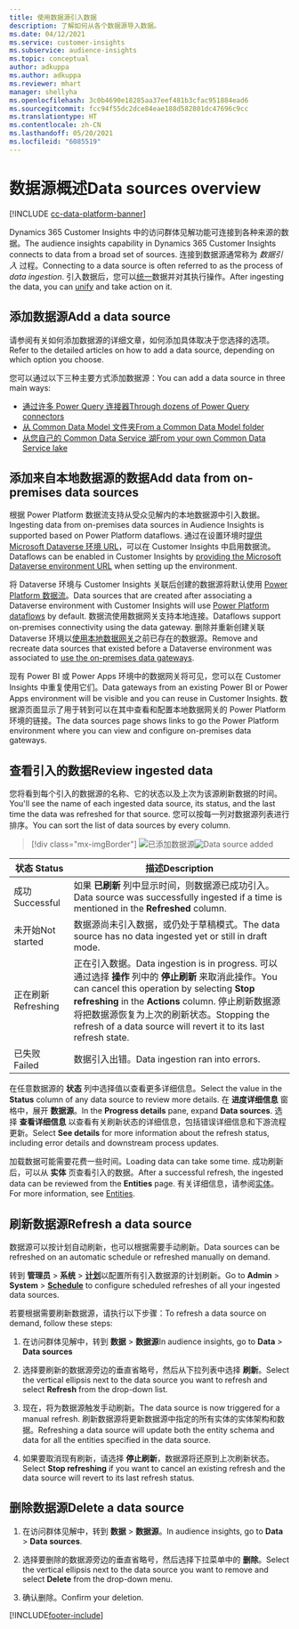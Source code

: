 ```yaml
---
title: 使用数据源引入数据
description: 了解如何从各个数据源导入数据。
ms.date: 04/12/2021
ms.service: customer-insights
ms.subservice: audience-insights
ms.topic: conceptual
author: adkuppa
ms.author: adkuppa
ms.reviewer: mhart
manager: shellyha
ms.openlocfilehash: 3c0b4690e18285aa37eef481b3cfac951884ead6
ms.sourcegitcommit: fcc94f55dc2dce84eae188d582801dc47696c9cc
ms.translationtype: HT
ms.contentlocale: zh-CN
ms.lasthandoff: 05/20/2021
ms.locfileid: "6085519"
---
```

# <a name="data-sources-overview"></a><span data-ttu-id="9c267-103">数据源概述</span><span class="sxs-lookup"><span data-stu-id="9c267-103">Data sources overview</span></span>

[!INCLUDE [cc-data-platform-banner](../includes/cc-data-platform-banner.md)]

<span data-ttu-id="9c267-104">Dynamics 365 Customer Insights 中的访问群体见解功能可连接到各种来源的数据。</span><span class="sxs-lookup"><span data-stu-id="9c267-104">The audience insights capability in Dynamics 365 Customer Insights connects to data from a broad set of sources.</span></span> <span data-ttu-id="9c267-105">连接到数据源通常称为 *数据引入* 过程。</span><span class="sxs-lookup"><span data-stu-id="9c267-105">Connecting to a data source is often referred to as the process of *data ingestion*.</span></span> <span data-ttu-id="9c267-106">引入数据后，您可以[统一](data-unification.md)数据并对其执行操作。</span><span class="sxs-lookup"><span data-stu-id="9c267-106">After ingesting the data, you can [unify](data-unification.md) and take action on it.</span></span>

## <a name="add-a-data-source"></a><span data-ttu-id="9c267-107">添加数据源</span><span class="sxs-lookup"><span data-stu-id="9c267-107">Add a data source</span></span>

<span data-ttu-id="9c267-108">请参阅有关如何添加数据源的详细文章，如何添加具体取决于您选择的选项。</span><span class="sxs-lookup"><span data-stu-id="9c267-108">Refer to the detailed articles on how to add a data source, depending on which option you choose.</span></span>

<span data-ttu-id="9c267-109">您可以通过以下三种主要方式添加数据源：</span><span class="sxs-lookup"><span data-stu-id="9c267-109">You can add a data source in three main ways:</span></span>

- [<span data-ttu-id="9c267-110">通过许多 Power Query 连接器</span><span class="sxs-lookup"><span data-stu-id="9c267-110">Through dozens of Power Query connectors</span></span>](connect-power-query.md)
- [<span data-ttu-id="9c267-111">从 Common Data Model 文件夹</span><span class="sxs-lookup"><span data-stu-id="9c267-111">From a Common Data Model folder</span></span>](connect-common-data-model.md)
- [<span data-ttu-id="9c267-112">从您自己的 Common Data Service 湖</span><span class="sxs-lookup"><span data-stu-id="9c267-112">From your own Common Data Service lake</span></span>](connect-common-data-service-lake.md)

## <a name="add-data-from-on-premises-data-sources"></a><span data-ttu-id="9c267-113">添加来自本地数据源的数据</span><span class="sxs-lookup"><span data-stu-id="9c267-113">Add data from on-premises data sources</span></span>

<span data-ttu-id="9c267-114">根据 Power Platform 数据流支持从受众见解内的本地数据源中引入数据。</span><span class="sxs-lookup"><span data-stu-id="9c267-114">Ingesting data from on-premises data sources in Audience Insights is supported based on Power Platform dataflows.</span></span> <span data-ttu-id="9c267-115">通过在设置环境时[提供 Microsoft Dataverse 环境 URL](manage-environments.md#create-an-environment-in-an-existing-organization)，可以在 Customer Insights 中启用数据流。</span><span class="sxs-lookup"><span data-stu-id="9c267-115">Dataflows can be enabled in Customer Insights by [providing the Microsoft Dataverse environment URL](manage-environments.md#create-an-environment-in-an-existing-organization) when setting up the environment.</span></span>

<span data-ttu-id="9c267-116">将 Dataverse 环境与 Customer Insights 关联后创建的数据源将默认使用 [Power Platform 数据流](/power-query/dataflows/overview-dataflows-across-power-platform-dynamics-365)。</span><span class="sxs-lookup"><span data-stu-id="9c267-116">Data sources that are created after associating a Dataverse environment with Customer Insights will use [Power Platform dataflows](/power-query/dataflows/overview-dataflows-across-power-platform-dynamics-365) by default.</span></span> <span data-ttu-id="9c267-117">数据流使用数据网关支持本地连接。</span><span class="sxs-lookup"><span data-stu-id="9c267-117">Dataflows support on-premises connectivity using the data gateway.</span></span> <span data-ttu-id="9c267-118">删除并重新创建关联 Dataverse 环境以[使用本地数据网关](/powerapps/maker/data-platform/using-dataflows-with-on-premises-data.md)之前已存在的数据源。</span><span class="sxs-lookup"><span data-stu-id="9c267-118">Remove and recreate data sources that existed before a Dataverse environment was associated to [use the on-premises data gateways](/powerapps/maker/data-platform/using-dataflows-with-on-premises-data.md).</span></span>

<span data-ttu-id="9c267-119">现有 Power BI 或 Power Apps 环境中的数据网关将可见，您可以在 Customer Insights 中重复使用它们。</span><span class="sxs-lookup"><span data-stu-id="9c267-119">Data gateways from an existing Power BI or Power Apps environment will be visible and you can reuse in Customer Insights.</span></span> <span data-ttu-id="9c267-120">数据源页面显示了用于转到可以在其中查看和配置本地数据网关的 Power Platform 环境的链接。</span><span class="sxs-lookup"><span data-stu-id="9c267-120">The data sources page shows links to go the Power Platform environment where you can view and configure on-premises data gateways.</span></span>

## <a name="review-ingested-data"></a><span data-ttu-id="9c267-121">查看引入的数据</span><span class="sxs-lookup"><span data-stu-id="9c267-121">Review ingested data</span></span>

<span data-ttu-id="9c267-122">您将看到每个引入的数据源的名称、它的状态以及上次为该源刷新数据的时间。</span><span class="sxs-lookup"><span data-stu-id="9c267-122">You'll see the name of each ingested data source, its status, and the last time the data was refreshed for that source.</span></span> <span data-ttu-id="9c267-123">您可以按每一列对数据源列表进行排序。</span><span class="sxs-lookup"><span data-stu-id="9c267-123">You can sort the list of data sources by every column.</span></span>

> [!div class="mx-imgBorder"]
> <span data-ttu-id="9c267-124">![已添加数据源](media/configure-data-datasource-added.png "已添加数据源")</span><span class="sxs-lookup"><span data-stu-id="9c267-124">![Data source added](media/configure-data-datasource-added.png "Data source added")</span></span>

|<span data-ttu-id="9c267-125">状态 </span><span class="sxs-lookup"><span data-stu-id="9c267-125">Status</span></span>  |<span data-ttu-id="9c267-126">描述</span><span class="sxs-lookup"><span data-stu-id="9c267-126">Description</span></span>  |
|---------|---------|
|<span data-ttu-id="9c267-127">成功</span><span class="sxs-lookup"><span data-stu-id="9c267-127">Successful</span></span>   |<span data-ttu-id="9c267-128">如果 **已刷新** 列中显示时间，则数据源已成功引入。</span><span class="sxs-lookup"><span data-stu-id="9c267-128">Data source was successfully ingested if a time is mentioned in the **Refreshed** column.</span></span>
|<span data-ttu-id="9c267-129">未开始</span><span class="sxs-lookup"><span data-stu-id="9c267-129">Not started</span></span>   |<span data-ttu-id="9c267-130">数据源尚未引入数据，或仍处于草稿模式。</span><span class="sxs-lookup"><span data-stu-id="9c267-130">The data source has no data ingested yet or still in draft mode.</span></span>         |
|<span data-ttu-id="9c267-131">正在刷新</span><span class="sxs-lookup"><span data-stu-id="9c267-131">Refreshing</span></span>    |<span data-ttu-id="9c267-132">正在引入数据。</span><span class="sxs-lookup"><span data-stu-id="9c267-132">Data ingestion is in progress.</span></span> <span data-ttu-id="9c267-133">可以通过选择 **操作** 列中的 **停止刷新** 来取消此操作。</span><span class="sxs-lookup"><span data-stu-id="9c267-133">You can cancel this operation by selecting **Stop refreshing** in the **Actions** column.</span></span> <span data-ttu-id="9c267-134">停止刷新数据源将把数据源恢复为上次的刷新状态。</span><span class="sxs-lookup"><span data-stu-id="9c267-134">Stopping the refresh of a data source will revert it to its last refresh state.</span></span>       |
|<span data-ttu-id="9c267-135">已失败</span><span class="sxs-lookup"><span data-stu-id="9c267-135">Failed</span></span>     |<span data-ttu-id="9c267-136">数据引入出错。</span><span class="sxs-lookup"><span data-stu-id="9c267-136">Data ingestion ran into errors.</span></span>         |

<span data-ttu-id="9c267-137">在任意数据源的 **状态** 列中选择值以查看更多详细信息。</span><span class="sxs-lookup"><span data-stu-id="9c267-137">Select the value in the **Status** column of any data source to review more details.</span></span> <span data-ttu-id="9c267-138">在 **进度详细信息** 窗格中，展开 **数据源**。</span><span class="sxs-lookup"><span data-stu-id="9c267-138">In the **Progress details** pane, expand **Data sources**.</span></span> <span data-ttu-id="9c267-139">选择 **查看详细信息** 以查看有关刷新状态的详细信息，包括错误详细信息和下游流程更新。</span><span class="sxs-lookup"><span data-stu-id="9c267-139">Select **See details** for more information about the refresh status, including error details and downstream process updates.</span></span>

<span data-ttu-id="9c267-140">加载数据可能需要花费一些时间。</span><span class="sxs-lookup"><span data-stu-id="9c267-140">Loading data can take some time.</span></span> <span data-ttu-id="9c267-141">成功刷新后，可以从 **实体** 页查看引入的数据。</span><span class="sxs-lookup"><span data-stu-id="9c267-141">After a successful refresh, the ingested data can be reviewed from the **Entities** page.</span></span> <span data-ttu-id="9c267-142">有关详细信息，请参阅[实体](entities.md)。</span><span class="sxs-lookup"><span data-stu-id="9c267-142">For more information, see [Entities](entities.md).</span></span>

## <a name="refresh-a-data-source"></a><span data-ttu-id="9c267-143">刷新数据源</span><span class="sxs-lookup"><span data-stu-id="9c267-143">Refresh a data source</span></span>

<span data-ttu-id="9c267-144">数据源可以按计划自动刷新，也可以根据需要手动刷新。</span><span class="sxs-lookup"><span data-stu-id="9c267-144">Data sources can be refreshed on an automatic schedule or refreshed manually on demand.</span></span> 

<span data-ttu-id="9c267-145">转到 **管理员** > **系统** > [**计划**](system.md#schedule-tab)以配置所有引入数据源的计划刷新。</span><span class="sxs-lookup"><span data-stu-id="9c267-145">Go to **Admin** > **System** > [**Schedule**](system.md#schedule-tab) to configure scheduled refreshes of all your ingested data sources.</span></span>

<span data-ttu-id="9c267-146">若要根据需要刷新数据源，请执行以下步骤：</span><span class="sxs-lookup"><span data-stu-id="9c267-146">To refresh a data source on demand, follow these steps:</span></span>

1. <span data-ttu-id="9c267-147">在访问群体见解中，转到 **数据** > **数据源**</span><span class="sxs-lookup"><span data-stu-id="9c267-147">In audience insights, go to **Data** > **Data sources**</span></span>

2. <span data-ttu-id="9c267-148">选择要刷新的数据源旁边的垂直省略号，然后从下拉列表中选择 **刷新**。</span><span class="sxs-lookup"><span data-stu-id="9c267-148">Select the vertical ellipsis next to the data source you want to refresh and select **Refresh** from the drop-down list.</span></span>

3. <span data-ttu-id="9c267-149">现在，将为数据源触发手动刷新。</span><span class="sxs-lookup"><span data-stu-id="9c267-149">The data source is now triggered for a manual refresh.</span></span> <span data-ttu-id="9c267-150">刷新数据源将更新数据源中指定的所有实体的实体架构和数据。</span><span class="sxs-lookup"><span data-stu-id="9c267-150">Refreshing a data source will update both the entity schema and data for all the entities specified in the data source.</span></span>

4. <span data-ttu-id="9c267-151">如果要取消现有刷新，请选择 **停止刷新**，数据源将还原到上次刷新状态。</span><span class="sxs-lookup"><span data-stu-id="9c267-151">Select **Stop refreshing** if you want to cancel an existing refresh and the data source will revert to its last refresh status.</span></span>

## <a name="delete-a-data-source"></a><span data-ttu-id="9c267-152">删除数据源</span><span class="sxs-lookup"><span data-stu-id="9c267-152">Delete a data source</span></span>

1. <span data-ttu-id="9c267-153">在访问群体见解中，转到 **数据** > **数据源**。</span><span class="sxs-lookup"><span data-stu-id="9c267-153">In audience insights, go to **Data** > **Data sources**.</span></span>

2. <span data-ttu-id="9c267-154">选择要删除的数据源旁边的垂直省略号，然后选择下拉菜单中的 **删除**。</span><span class="sxs-lookup"><span data-stu-id="9c267-154">Select the vertical ellipsis next to the data source you want to remove and select **Delete** from the drop-down menu.</span></span>

3. <span data-ttu-id="9c267-155">确认删除。</span><span class="sxs-lookup"><span data-stu-id="9c267-155">Confirm your deletion.</span></span>


[!INCLUDE[footer-include](../includes/footer-banner.md)]

